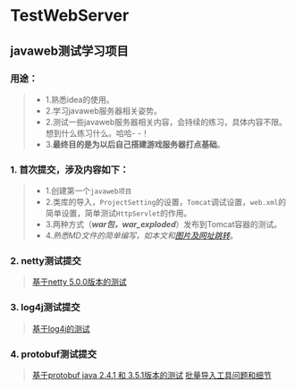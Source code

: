 

# TestWebServer

## javaweb测试学习项目

### 用途：
>* 1.熟悉idea的使用。
>* 2.学习javaweb服务器相关姿势。
>* 2.测试一些javaweb服务器相关内容，会持续的练习，具体内容不限。想到什么练习什么。哈哈- -！
>* 3.**最终目的是为以后自己搭建游戏服务器打点基础**。


### 1. 首次提交，涉及内容如下： 
>* 1.创建第一个`javaweb项目` 
>* 2.类库的导入，`ProjectSetting`的设置，`Tomcat`调试设置，`web.xml`的简单设置，简单测试`HttpServlet`的作用。 
>* 3.两种方式（**_war包，war_exploded_**）发布到Tomcat容器的测试。
>* 4._熟悉MD文件的简单编写，如本文和[图片及网址跳转](mds/test.md)_。


### 2. netty测试提交
> [基于netty 5.0.0版本的测试](mds/netty.md) 

### 3. log4j测试提交
> [基于log4j的测试](mds/log4j.md) 

### 4. protobuf测试提交
> [基于protobuf java 2.4.1 和 3.5.1版本的测试](mds/protobuf.md) 
> [批量导入工具问题和细节](mds/protobuf1.md) 



